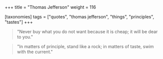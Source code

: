 +++
title = "Thomas Jefferson"
weight = 116

[taxonomies]
tags = ["quotes", "thomas jefferson", "things", "principles", "tastes"]
+++

> "Never buy what you do not want because it is cheap; it will be dear to
> you."

> "In matters of principle, stand like a rock; in matters of taste, swim with
> the current."

